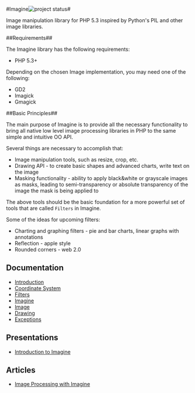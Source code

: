 #Imagine![project status](http://stillmaintained.com/avalanche123/Imagine.png)#

Image manipulation library for PHP 5.3 inspired by Python's PIL and other image
libraries.

##Requirements##

The Imagine library has the following requirements:

 - PHP 5.3+

Depending on the chosen Image implementation, you may need one of the following:

 - GD2
 - Imagick
 - Gmagick

##Basic Principles##

The main purpose of Imagine is to provide all the necessary functionality to bring all native low level image processing libraries in PHP to the same simple and intuitive OO API.

Several things are necessary to accomplish that:

* Image manipulation tools, such as resize, crop, etc.
* Drawing API - to create basic shapes and advanced charts, write text on the image
* Masking functionality - ability to apply black&white or grayscale images as masks, leading to semi-transparency or absolute transparency of the image the mask is being applied to

The above tools should be the basic foundation for a more powerful set of tools that are called ``Filters`` in Imagine.

Some of the ideas for upcoming filters:

* Charting and graphing filters - pie and bar charts, linear graphs with annotations
* Reflection - apple style
* Rounded corners - web 2.0

## Documentation ##

 - [Introduction](/avalanche123/Imagine/blob/master/docs/en/introduction.rst "Introduction")
 - [Coordinate System](/avalanche123/Imagine/blob/master/docs/en/coordinates.rst "Coordinate System")
 - [Filters](/avalanche123/Imagine/blob/master/docs/en/filters.rst "Filters and Transformations")
 - [Imagine](/avalanche123/Imagine/blob/master/docs/en/imagine.rst "ImagineInterface")
 - [Image](/avalanche123/Imagine/blob/master/docs/en/image.rst "ImageInterface")
 - [Drawing](/avalanche123/Imagine/blob/master/docs/en/drawing.rst "Drawing")
 - [Exceptions](/avalanche123/Imagine/blob/master/docs/en/exceptions.rst "Exceptions")

## Presentations ##

 - [Introduction to Imagine](http://www.slideshare.net/avalanche123/introduction-toimagine)

## Articles ##

 - [Image Processing with Imagine](http://www.phparch.com/2011/03/image-processing-with-imagine)